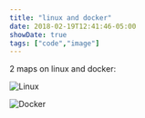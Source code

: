 ```yaml
---
title: "linux and docker"
date: 2018-02-19T12:41:46-05:00
showDate: true
tags: ["code","image"]
---
```


2 maps on linux and docker:

![Linux](/code/linuxMAP.png)

![Docker](/code/DockerMAP.png)

